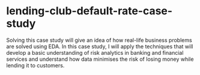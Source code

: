 # lending-club-default-rate-case-study
Solving this case study will give an idea of how real-life business problems are solved using EDA. In this case study, I will apply the techniques that will develop a basic understanding of risk analytics in banking and financial services and understand how data minimises the risk of losing money while lending it to customers.
